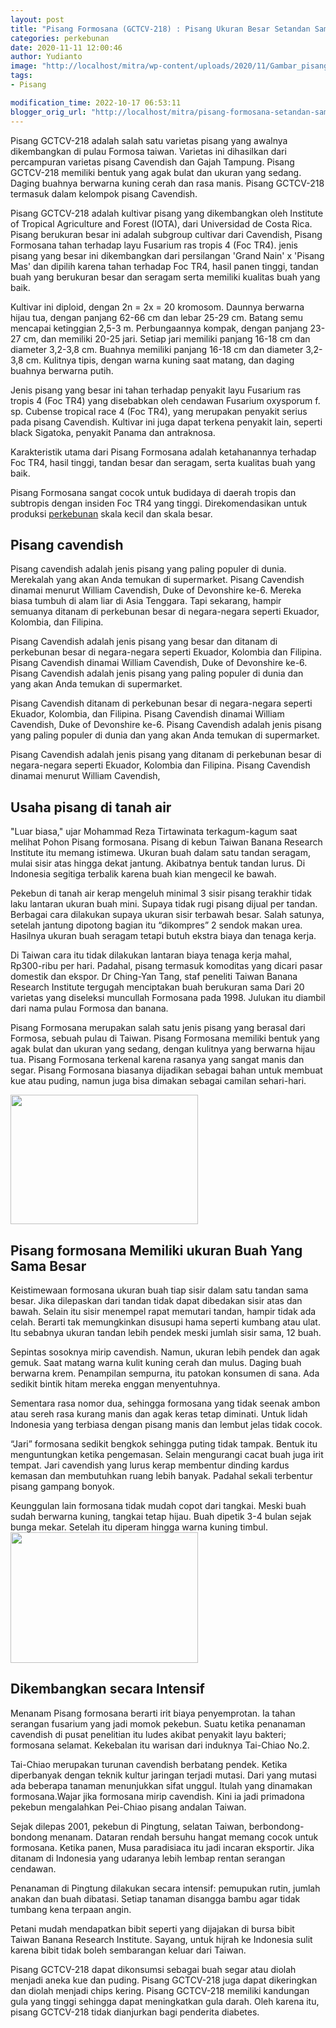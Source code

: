 ```yaml
---
layout: post
title: "Pisang Formosana (GCTCV-218) : Pisang Ukuran Besar Setandan Sama Besar"
categories: perkebunan
date: 2020-11-11 12:00:46
author: Yudianto
image: "http://localhost/mitra/wp-content/uploads/2020/11/Gambar_pisang_formosana1_964x720.jpg"
tags:
- Pisang

modification_time: 2022-10-17 06:53:11
blogger_orig_url: "http://localhost/mitra/pisang-formosana-setandan-sama-besar.html"
---
```


Pisang GCTCV-218 adalah salah satu varietas pisang yang awalnya dikembangkan di pulau Formosa taiwan. Varietas ini dihasilkan dari percampuran varietas pisang Cavendish dan Gajah Tampung. Pisang GCTCV-218 memiliki bentuk yang agak bulat dan ukuran yang sedang. Daging buahnya berwarna kuning cerah dan rasa manis. Pisang GCTCV-218 termasuk dalam kelompok pisang Cavendish.

Pisang GCTCV-218 adalah kultivar pisang yang dikembangkan oleh Institute of Tropical Agriculture and Forest (IOTA), dari Universidad de Costa Rica. Pisang berukuran besar ini adalah subgroup cultivar dari Cavendish, Pisang Formosana tahan terhadap layu Fusarium ras tropis 4 (Foc TR4). jenis pisang yang besar ini dikembangkan dari persilangan 'Grand Nain' x 'Pisang Mas' dan dipilih karena tahan terhadap Foc TR4, hasil panen tinggi, tandan buah yang berukuran besar dan seragam serta memiliki kualitas buah yang baik.

Kultivar ini diploid, dengan 2n = 2x = 20 kromosom. Daunnya berwarna hijau tua, dengan panjang 62-66 cm dan lebar 25-29 cm. Batang semu mencapai ketinggian 2,5-3 m. Perbungaannya kompak, dengan panjang 23-27 cm, dan memiliki 20-25 jari. Setiap jari memiliki panjang 16-18 cm dan diameter 3,2-3,8 cm. Buahnya memiliki panjang 16-18 cm dan diameter 3,2-3,8 cm. Kulitnya tipis, dengan warna kuning saat matang, dan daging buahnya berwarna putih.

Jenis pisang yang besar ini tahan terhadap penyakit layu Fusarium ras tropis 4 (Foc TR4) yang disebabkan oleh cendawan Fusarium oxysporum f. sp. Cubense tropical race 4 (Foc TR4), yang merupakan penyakit serius pada pisang Cavendish. Kultivar ini juga dapat terkena penyakit lain, seperti black Sigatoka, penyakit Panama dan antraknosa.

Karakteristik utama dari Pisang Formosana adalah ketahanannya terhadap Foc TR4, hasil tinggi, tandan besar dan seragam, serta kualitas buah yang baik.

Pisang Formosana sangat cocok untuk budidaya di daerah tropis dan subtropis dengan insiden Foc TR4 yang tinggi. Direkomendasikan untuk produksi <a class="wpil_keyword_link" title="perkebunan" href="http://127.0.0.1/mitra/perkebunan" data-wpil-keyword-link="linked">perkebunan</a> skala kecil dan skala besar.
<h2><span data-offset-key="2ei4r-14-0">Pisang cavendish</span></h2>
Pisang cavendish adalah jenis pisang yang paling populer di dunia. Merekalah yang akan Anda temukan di supermarket. Pisang Cavendish dinamai menurut William Cavendish, Duke of Devonshire ke-6. Mereka biasa tumbuh di alam liar di Asia Tenggara. Tapi sekarang, hampir semuanya ditanam di perkebunan besar di negara-negara seperti Ekuador, Kolombia, dan Filipina.

Pisang Cavendish adalah jenis pisang yang besar dan ditanam di perkebunan besar di negara-negara seperti Ekuador, Kolombia dan Filipina. Pisang Cavendish dinamai William Cavendish, Duke of Devonshire ke-6. Pisang Cavendish adalah jenis pisang yang paling populer di dunia dan yang akan Anda temukan di supermarket.

Pisang Cavendish ditanam di perkebunan besar di negara-negara seperti Ekuador, Kolombia, dan Filipina. Pisang Cavendish dinamai William Cavendish, Duke of Devonshire ke-6. Pisang Cavendish adalah jenis pisang yang paling populer di dunia dan yang akan Anda temukan di supermarket.

Pisang Cavendish adalah jenis pisang yang ditanam di perkebunan besar di negara-negara seperti Ekuador, Kolombia dan Filipina. Pisang Cavendish dinamai menurut William Cavendish,
<h2>Usaha pisang di tanah air</h2>
"Luar biasa," ujar Mohammad Reza Tirtawinata terkagum-kagum saat melihat Pohon Pisang formosana. Pisang di kebun Taiwan Banana Research Institute itu memang istimewa. Ukuran buah dalam satu tandan seragam, mulai sisir atas hingga dekat jantung. Akibatnya bentuk tandan lurus. Di Indonesia segitiga terbalik karena buah kian mengecil ke bawah.

Pekebun di tanah air kerap mengeluh minimal 3 sisir pisang terakhir tidak laku lantaran ukuran buah mini. Supaya tidak rugi pisang dijual per tandan. Berbagai cara dilakukan supaya ukuran sisir terbawah besar. Salah satunya, setelah jantung dipotong bagian itu “dikompres” 2 sendok makan urea. Hasilnya ukuran buah seragam tetapi butuh ekstra biaya dan tenaga kerja.

Di Taiwan cara itu tidak dilakukan lantaran biaya tenaga kerja mahal, Rp300-ribu per hari. Padahal, pisang termasuk komoditas yang dicari pasar domestik dan ekspor. Dr Ching-Yan Tang, staf peneliti Taiwan Banana Research Institute tergugah menciptakan buah berukuran sama Dari 20 varietas yang diseleksi muncullah Formosana pada 1998. Julukan itu diambil dari nama pulau Formosa dan banana.

Pisang Formosana merupakan salah satu jenis pisang yang berasal dari Formosa, sebuah pulau di Taiwan. Pisang Formosana memiliki bentuk yang agak bulat dan ukuran yang sedang, dengan kulitnya yang berwarna hijau tua. Pisang Formosana terkenal karena rasanya yang sangat manis dan segar. Pisang Formosana biasanya dijadikan sebagai bahan untuk membuat kue atau puding, namun juga bisa dimakan sebagai camilan sehari-hari.

<a href="http://127.0.0.1/mitra/wp-content/uploads/2020/11/formosana.jpg"><img class="aligncenter wp-image-20439 size-medium" src="http://127.0.0.1/mitra/wp-content/uploads/2020/11/formosana-300x207.jpg" alt="" width="300" height="207" /></a>
<h2 id="Seragam">Pisang formosana Memiliki ukuran Buah Yang Sama Besar</h2>
Keistimewaan formosana ukuran buah tiap sisir dalam satu tandan sama besar. Jika dilepaskan dari tandan tidak dapat dibedakan sisir atas dan bawah. Selain itu sisir menempel rapat memutari tandan, hampir tidak ada celah. Berarti tak memungkinkan disusupi hama seperti kumbang atau ulat. Itu sebabnya ukuran tandan lebih pendek meski jumlah sisir sama, 12 buah.

Sepintas sosoknya mirip cavendish. Namun, ukuran lebih pendek dan agak gemuk. Saat matang warna kulit kuning cerah dan mulus. Daging buah berwarna krem. Penampilan sempurna, itu patokan konsumen di sana. Ada sedikit bintik hitam mereka enggan menyentuhnya.

Sementara rasa nomor dua, sehingga formosana yang tidak seenak ambon atau sereh rasa kurang manis dan agak keras tetap diminati. Untuk lidah Indonesia yang terbiasa dengan pisang manis dan lembut jelas tidak cocok.

“Jari” formosana sedikit bengkok sehingga puting tidak tampak. Bentuk itu menguntungkan ketika pengemasan. Selain mengurangi cacat buah juga irit tempat. Jari cavendish yang lurus kerap membentur dinding kardus kemasan dan membutuhkan ruang lebih banyak. Padahal sekali terbentur pisang gampang bonyok.

Keunggulan lain formosana tidak mudah copot dari tangkai. Meski buah sudah berwarna kuning, tangkai tetap hijau. Buah dipetik 3-4 bulan sejak bunga mekar. Setelah itu diperam hingga warna kuning timbul.
<a href="http://127.0.0.1/mitra/wp-content/uploads/2020/11/formosana-banana.jpg"><img class="aligncenter wp-image-20440 size-medium" src="http://127.0.0.1/mitra/wp-content/uploads/2020/11/formosana-banana-300x209.jpg" alt="" width="300" height="209" /></a>
<h2 id="Intensif">Dikembangkan secara Intensif</h2>
Menanam Pisang formosana berarti irit biaya penyemprotan. Ia tahan serangan fusarium yang jadi momok pekebun. Suatu ketika penanaman cavendish di pusat penelitian itu ludes akibat penyakit layu bakteri; formosana selamat. Kekebalan itu warisan dari induknya Tai-Chiao No.2.

Tai-Chiao merupakan turunan cavendish berbatang pendek. Ketika diperbanyak dengan teknik kultur jaringan terjadi mutasi. Dari yang mutasi ada beberapa tanaman menunjukkan sifat unggul. Itulah yang dinamakan formosana.Wajar jika formosana mirip cavendish. Kini ia jadi primadona pekebun mengalahkan Pei-Chiao pisang andalan Taiwan.

Sejak dilepas 2001, pekebun di Pingtung, selatan Taiwan, berbondong-bondong menanam. Dataran rendah bersuhu hangat memang cocok untuk formosana. Ketika panen, Musa paradisiaca itu jadi incaran eksportir. Jika ditanam di Indonesia yang udaranya lebih lembap rentan serangan cendawan.

Penanaman di Pingtung dilakukan secara intensif: pemupukan rutin, jumlah anakan dan buah dibatasi. Setiap tanaman disangga bambu agar tidak tumbang kena terpaan angin.

Petani mudah mendapatkan bibit seperti yang dijajakan di bursa bibit Taiwan Banana Research Institute. Sayang, untuk hijrah ke Indonesia sulit karena bibit tidak boleh sembarangan keluar dari Taiwan.

Pisang GCTCV-218 dapat dikonsumsi sebagai buah segar atau diolah menjadi aneka kue dan puding. Pisang GCTCV-218 juga dapat dikeringkan dan diolah menjadi chips kering. Pisang GCTCV-218 memiliki kandungan gula yang tinggi sehingga dapat meningkatkan gula darah. Oleh karena itu, pisang GCTCV-218 tidak dianjurkan bagi penderita diabetes.
